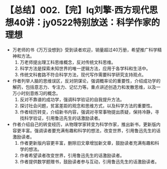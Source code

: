# 【总结】002.【完】lq刘擎·西方现代思想40讲：jy0522特别放送：科学作家的理想

-   万老师的书《万万没想到》受到读者欢迎，销量超过40万册，希望推广科学精神和方法。
    1.  万老师提出理工科思维概念，反对传统文科思维。
    2.  科学方法是探索未知世界的唯一逻辑方法，应用于各学科和生活中。
    3.  传统文科套路不符合科学方法，现代写作需要科学研究支持观点。
-   作者列举人脑的思维误区，反对阴谋论，强调概率论的重要性，介绍成功学的解药，包括意志力、专注力、记忆力等。重点讲述创造力和发散思维，以及一万小时刻意练习的概念。
    1.  反对不靠谱的成功学，强调科学验证的自我提升方法。
    2.  探讨社会问题，贫富差距的观念和思维方式，以及科学方法的重要性。
    3.  作者经历转变，介绍新书内容，强调对寻常事物提出质疑，保持冷静，寻找科学验证，引用鲁迅先生的话激励读者。
-   作者介绍自己的转变经历，从物理学家转变为科学作家，推出新书，更新版内容更丰富。强调读者要充满有趣和科学的想法，改变世界，引用鲁迅先生的话激励读者。
    1.  作者更新版内容更丰富，删除旧文章增加新文章，鼓励读者充满有趣和科学的想法。
    2.  作者希望读者改变世界，引用鲁迅先生的话激励读者。
    3.  作者提供数学题赠书，鼓励读者参与互动，引用鲁迅先生的话激励读者。